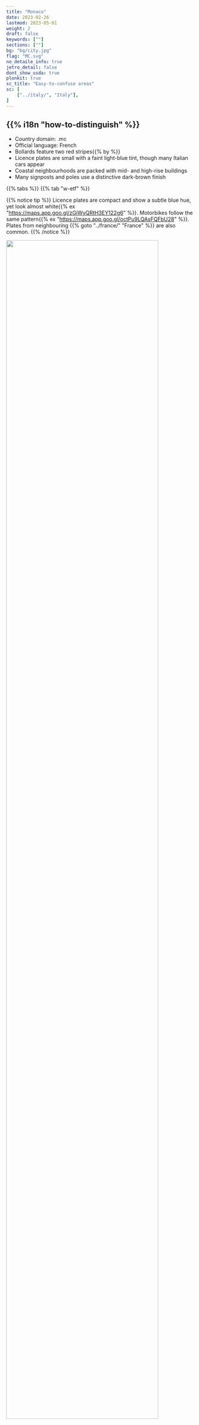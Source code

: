 ```yaml
---
title: "Monaco"
date: 2023-02-26
lastmod: 2023-05-01
weight: 2
draft: false
keywords: [""]
sections: [""]
bg: "bg/city.jpg"
flag: "MC.svg"
no_detaile_info: true
jetro_detail: false
dont_show_usda: true
plonkit: true
sc_title: "Easy-to-confuse areas"
sc: [
    ["../italy/", "Italy"],
]
---
```


<div class="main-desciption country-description">
    <h2 class="section-title">{{% i18n "how-to-distinguish" %}}</h2>
    <ul class="rule-list">
        <li>Country domain: <span class="quiz">.mc</span></li>
        <li>Official language: French</li>
        <li>Bollards feature two <span class="quiz">red</span> stripes{{% by %}}</li>
        <li>Licence plates are small with a faint <span class="quiz">light-blue</span> tint, though many Italian cars appear</li>
        <li>Coastal neighbourhoods are packed with mid- and high-rise buildings</li>
        <li class="no-evidence">Many signposts and poles use a distinctive dark-brown finish</li>
    </ul>
</div>

{{% tabs %}}
{{% tab "w-etf" %}}

{{% notice tip %}}
Licence plates are compact and show a subtle <span class="quiz">blue</span> hue, yet look almost white{{% ex "https://maps.app.goo.gl/zGiWyQRtH3EY122g6" %}}. Motorbikes follow the same pattern{{% ex "https://maps.app.goo.gl/octPu9LQAsFQFbU28" %}}. Plates from neighbouring {{% goto "../france/" "France" %}} are also common.
{{% /notice %}}
<div class="googlemap-if no-margin">
<img src="/rule/europe/monaco/road.jpg" width="90%">
</div>

{{% lb 50 %}}
![](/rule/europe/monaco/lp.jpg)

Public domain
{{% /lb %}}


{{% notice tip %}}
As the most densely populated sovereign state, Monaco is dominated by high-rise apartments. There is practically no farmland or wide two-lane highways—expect narrow, winding roads and plenty of tunnels.
{{% /notice %}}
<div class="googlemap-if no-margin">
<img src="/rule/europe/monaco/monaco_monte_carlo_mediterranean.jpg" width="90%">
</div>

{{% notice tip %}}
Many traffic signs are mounted on poles finished with a mysterious golden material{{% ex "https://maps.app.goo.gl/tuisUghz3QXgXAdt7" "https://maps.app.goo.gl/8ECdUdsbkiZLd3YD9" %}}. The railings themselves are usually dark brown{{% ex "https://maps.app.goo.gl/c6Lhp2dFioZVGaJm7" %}}, a combination rarely seen elsewhere.
{{% /notice %}}
<div class="googlemap-if no-margin">
<img src="/rule/europe/monaco/660px-Panneaux_d'indication_à_Monaco_en_novembre_2021.jpg" width="50%">
</div>

{{% notice tip %}}
Red shared-bicycle docks for MonaBike are dotted across town{{% ex "https://maps.app.goo.gl/kvuuJVTr3RueQbk16" "https://maps.app.goo.gl/2K9qJmn6SUn7AcbG7" "https://maps.app.goo.gl/XJ4Vc84Ug2asLKer5" %}}. You will also see the bollards marked with two <span class="quiz">red</span> bands{{% ex "https://maps.app.goo.gl/mxqcuKsk3MVtr5gE8" "https://maps.app.goo.gl/aELPbMRAE5g7L68DA" "https://maps.app.goo.gl/ArWqgQFq8pCnGtxg9" %}}.
{{% /notice %}}
<div class="googlemap-if no-margin">
<img src="/rule/europe/monaco/952px-Station_MonaBike_(Grimaldi_Forum)_en_novembre_2021.jpg" width="95%">
</div>

{{% /tab %}}
{{% /tabs  %}}
